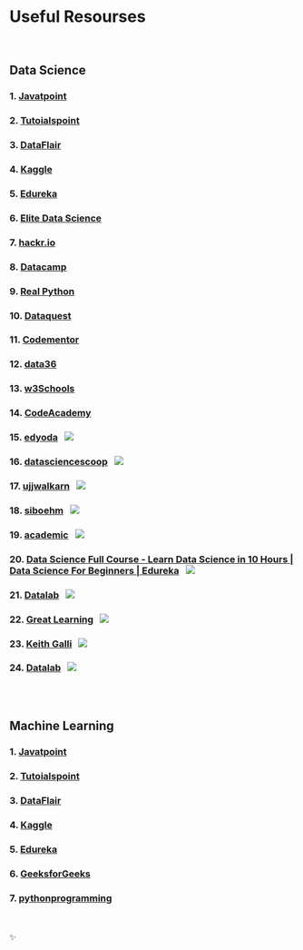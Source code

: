 # Useful Resourses

<br>

## Data Science
### 1. [Javatpoint](https://www.javatpoint.com/data-science) 
### 2. [Tutoialspoint](https://www.tutorialspoint.com/python_data_science/index.htm)
### 3. [DataFlair](https://data-flair.training/blogs/data-science-tutorials-home/)
### 4. [Kaggle](https://www.kaggle.com/kanncaa1/data-sciencetutorial-for-beginners)
### 5. [Edureka](https://www.edureka.co/blog/data-science-tutorial/)
### 6. [Elite Data Science](https://elitedatascience.com/data-science-resources)
### 7. [hackr.io](https://hackr.io/tutorials/learn-data-science)
### 8. [Datacamp](https://www.datacamp.com/courses/intro-to-python-for-data-science)
### 9. [Real Python](https://realpython.com/tutorials/data-science/)
### 10. [Dataquest](https://www.dataquest.io/python-tutorials-for-data-science/)
### 11. [Codementor](https://www.codementor.io/community/topic/data-science)
### 12. [data36](https://data36.com/learn-python-for-data-science-from-scratch/)
### 13. [w3Schools](https://www.w3schools.in/python-data-science/intro/)
### 14. [CodeAcademy](https://www.codecademy.com/catalog/subject/data-science)
### 15. [edyoda](https://github.com/edyoda/data-science-complete-tutorial)&nbsp;&nbsp;&nbsp;[![](https://raw.githubusercontent.com/hhhrrrttt222111/Ethical-Hacking-Tools/master/0/github.png)](https://github.com/edyoda/data-science-complete-tutorial)
### 16. [datasciencescoop](https://github.com/datasciencescoop/Data-Science-Tutorials)&nbsp;&nbsp;&nbsp;[![](https://raw.githubusercontent.com/hhhrrrttt222111/Ethical-Hacking-Tools/master/0/github.png)](https://github.com/datasciencescoop/Data-Science-Tutorials)
### 17. [ujjwalkarn](https://github.com/ujjwalkarn/DataSciencePython)&nbsp;&nbsp;&nbsp;[![](https://raw.githubusercontent.com/hhhrrrttt222111/Ethical-Hacking-Tools/master/0/github.png)](https://github.com/ujjwalkarn/DataSciencePython)
### 18. [siboehm](https://github.com/siboehm/awesome-learn-datascience)&nbsp;&nbsp;&nbsp;[![](https://raw.githubusercontent.com/hhhrrrttt222111/Ethical-Hacking-Tools/master/0/github.png)](https://github.com/siboehm/awesome-learn-datascience)
### 19. [academic](https://github.com/academic/awesome-datascience)&nbsp;&nbsp;&nbsp;[![](https://raw.githubusercontent.com/hhhrrrttt222111/Ethical-Hacking-Tools/master/0/github.png)](https://github.com/academic/awesome-datascience)
### 20. [Data Science Full Course - Learn Data Science in 10 Hours | Data Science For Beginners | Edureka](https://www.youtube.com/watch?v=-ETQ97mXXF0&ab_channel=edureka%21)&nbsp;&nbsp;&nbsp;[![](https://raw.githubusercontent.com/hhhrrrttt222111/Ethical-Hacking-Tools/master/0/yt.png)](https://www.youtube.com/watch?v=-ETQ97mXXF0&ab_channel=edureka%21)
### 21. [Datalab](https://www.youtube.com/c/datalabcc/playlists)&nbsp;&nbsp;&nbsp;[![](https://raw.githubusercontent.com/hhhrrrttt222111/Ethical-Hacking-Tools/master/0/yt.png)](https://www.youtube.com/c/datalabcc/playlists)
### 22. [Great Learning](https://www.youtube.com/watch?v=u2zsY-2uZiE&ab_channel=GreatLearning)&nbsp;&nbsp;&nbsp;[![](https://raw.githubusercontent.com/hhhrrrttt222111/Ethical-Hacking-Tools/master/0/yt.png)](https://www.youtube.com/watch?v=u2zsY-2uZiE&ab_channel=GreatLearning)
### 23. [Keith Galli](https://www.youtube.com/c/KGMIT/playlists)&nbsp;&nbsp;&nbsp;[![](https://raw.githubusercontent.com/hhhrrrttt222111/Ethical-Hacking-Tools/master/0/yt.png)](https://www.youtube.com/c/KGMIT/playlists)
### 24. [Datalab](https://www.youtube.com/c/datalabcc/playlists)&nbsp;&nbsp;&nbsp;[![](https://raw.githubusercontent.com/hhhrrrttt222111/Ethical-Hacking-Tools/master/0/yt.png)](https://www.youtube.com/c/datalabcc/playlists)


<br><br>


## Machine Learning

### 1. [Javatpoint](https://www.javatpoint.com/machine-learning) 
### 2. [Tutoialspoint](https://www.tutorialspoint.com/machine_learning_with_python/index.htm)
### 3. [DataFlair](https://data-flair.training/blogs/machine-learning-tutorial/)
### 4. [Kaggle](https://www.kaggle.com/learn/intro-to-machine-learning)
### 5. [Edureka](https://www.edureka.co/blog/machine-learning-tutorial/)
### 6. [GeeksforGeeks](https://www.geeksforgeeks.org/machine-learning/)
### 7. [pythonprogramming](https://pythonprogramming.net/machine-learning-tutorials/)


<br>
<br>
✨
